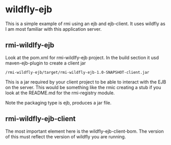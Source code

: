 # wildfly-ejb

This is a simple example of rmi using an ejb and ejb-client.
It uses wildfly as I am most familiar with this application server.

## rmi-wildlfy-ejb
Look at the pom.xml for rmi-wildlfy-ejb project.
In the build section it usd maven-ejb-plugin to create a client jar

`/rmi-wildfly-ejb/target/rmi-wildfly-ejb-1.0-SNAPSHOT-client.jar`

This is a jar required by your client project to be able to interact with the EJB on the server. This would be something like the rmic creating a stub if you look at the README.md for the rmi-registry module.

Note the packaging type is ejb, produces a jar file.

## rmi-wildfly-ejb-client
The most important element here is the wildfly-ejb-client-bom. The version of this must reflect the version of wildfly you are running.